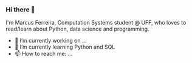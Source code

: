 ### Hi there 👋

I'm Marcus Ferreira, Computation Systems student @ UFF, who loves to read/learn about Python, data science and programming.

- 🔭 I’m currently working on ...
- 🌱 I’m currently learning Python and SQL
- 📫 How to reach me: ...
